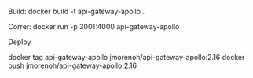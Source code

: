 

Build:
docker build -t api-gateway-apollo .

Correr:
docker run -p 3001:4000 api-gateway-apollo

Deploy

docker tag api-gateway-apollo jmorenoh/api-gateway-apollo:2.16
docker push jmorenoh/api-gateway-apollo:2.16